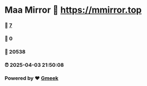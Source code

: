 # Maa Mirror :link: https://mmirror.top 
### :page_facing_up: [7](https://mmirror.top/tag.html) 
### :speech_balloon: 0 
### :hibiscus: 20538 
### :alarm_clock: 2025-04-03 21:50:08 
### Powered by :heart: [Gmeek](https://github.com/Meekdai/Gmeek)
